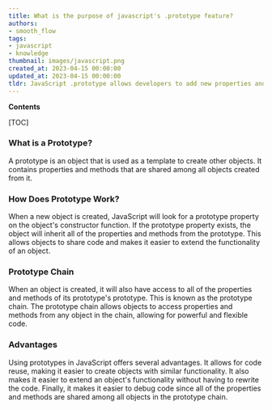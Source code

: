 ```yaml
---
title: What is the purpose of javascript's .prototype feature?
authors:
- smooth_flow
tags:
- javascript
- knowledge
thumbnail: images/javascript.png
created_at: 2023-04-15 00:00:00
updated_at: 2023-04-15 00:00:00
tldr: JavaScript .prototype allows developers to add new properties and methods to existing objects in the prototype chain.
---
```


**Contents**

[TOC]

### What is a Prototype?
A prototype is an object that is used as a template to create other objects. It contains properties and methods that are shared among all objects created from it.

### How Does Prototype Work?
When a new object is created, JavaScript will look for a prototype property on the object's constructor function. If the prototype property exists, the object will inherit all of the properties and methods from the prototype. This allows objects to share code and makes it easier to extend the functionality of an object.

### Prototype Chain
When an object is created, it will also have access to all of the properties and methods of its prototype's prototype. This is known as the prototype chain. The prototype chain allows objects to access properties and methods from any object in the chain, allowing for powerful and flexible code.

### Advantages
Using prototypes in JavaScript offers several advantages. It allows for code reuse, making it easier to create objects with similar functionality. It also makes it easier to extend an object's functionality without having to rewrite the code. Finally, it makes it easier to debug code since all of the properties and methods are shared among all objects in the prototype chain.
